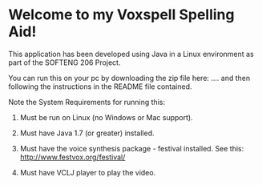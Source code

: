 # Welcome to my Voxspell Spelling Aid!
This application has been developed using Java in a Linux environment as part of the SOFTENG 206 Project.

You can run this on your pc by downloading the zip file here: .... and then following the instructions in the README file contained. 

Note the System Requirements for running this:

1. Must be run on Linux (no Windows or Mac support).

2. Must have Java 1.7 (or greater) installed.

3. Must have the voice synthesis package - festival installed. See this: http://www.festvox.org/festival/

4. Must have VCLJ player to play the video.


